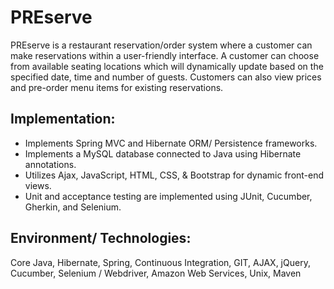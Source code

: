 # PREserve

PREserve is a restaurant reservation/order system where a customer can make reservations within a user-friendly interface. A customer can choose from available seating locations which will dynamically update based on the specified date, time and number of guests. Customers can also view prices and pre-order menu items for existing reservations.

## Implementation:

*   Implements Spring MVC and Hibernate ORM/ Persistence frameworks.
*   Implements a MySQL database connected to Java using Hibernate annotations.
*   Utilizes Ajax, JavaScript, HTML, CSS, & Bootstrap for dynamic front-end views.
*   Unit and acceptance testing are implemented using JUnit, Cucumber, Gherkin, and Selenium.

## Environment/ Technologies:
Core Java, Hibernate, Spring, Continuous Integration, GIT, AJAX, jQuery, Cucumber, Selenium / Webdriver, Amazon Web Services, Unix, Maven 
